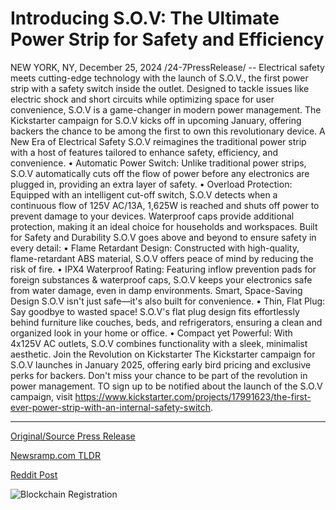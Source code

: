 # Introducing S.O.V: The Ultimate Power Strip for Safety and Efficiency

NEW YORK, NY, December 25, 2024 /24-7PressRelease/ -- Electrical safety meets cutting-edge technology with the launch of S.O.V., the first power strip with a safety switch inside the outlet. Designed to tackle issues like electric shock and short circuits while optimizing space for user convenience, S.O.V is a game-changer in modern power management. The Kickstarter campaign for S.O.V kicks off in upcoming January, offering backers the chance to be among the first to own this revolutionary device.  A New Era of Electrical Safety S.O.V reimagines the traditional power strip with a host of features tailored to enhance safety, efficiency, and convenience. •	Automatic Power Switch: Unlike traditional power strips, S.O.V automatically cuts off the flow of power before any electronics are plugged in, providing an extra layer of safety. •	Overload Protection: Equipped with an intelligent cut-off switch, S.O.V detects when a continuous flow of 125V AC/13A, 1,625W is reached and shuts off power to prevent damage to your devices. Waterproof caps provide additional protection, making it an ideal choice for households and workspaces.  Built for Safety and Durability S.O.V goes above and beyond to ensure safety in every detail: •	Flame Retardant Design: Constructed with high-quality, flame-retardant ABS material, S.O.V offers peace of mind by reducing the risk of fire. •	IPX4 Waterproof Rating: Featuring inflow prevention pads for foreign substances & waterproof caps, S.O.V keeps your electronics safe from water damage, even in damp environments.  Smart, Space-Saving Design S.O.V isn't just safe—it's also built for convenience. •	Thin, Flat Plug: Say goodbye to wasted space! S.O.V's flat plug design fits effortlessly behind furniture like couches, beds, and refrigerators, ensuring a clean and organized look in your home or office. •	Compact yet Powerful: With 4x125V AC outlets, S.O.V combines functionality with a sleek, minimalist aesthetic.  Join the Revolution on Kickstarter The Kickstarter campaign for S.O.V launches in January 2025, offering early bird pricing and exclusive perks for backers. Don't miss your chance to be part of the revolution in power management.  TO sign up to be notified about the launch of the S.O.V campaign, visit https://www.kickstarter.com/projects/17991623/the-first-ever-power-strip-with-an-internal-safety-switch. 

---

[Original/Source Press Release](https://www.24-7pressrelease.com/press-release/517418/introducing-sov-the-ultimate-power-strip-for-safety-and-efficiency)
                    

[Newsramp.com TLDR](https://newsramp.com/curated-news/s-o-v-the-revolutionary-power-strip-with-built-in-safety-switch/e78fca7404b64bfc41df54bb8ac941a1) 

 



[Reddit Post](https://www.reddit.com/r/Business_NewsRamp/comments/1hlwoud/sov_the_revolutionary_power_strip_with_builtin/) 



![Blockchain Registration](https://cdn.newsramp.app/24-7PressRelease/qrcode/2412/25/mailBmNy.webp)